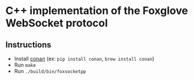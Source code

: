 # C++ implementation of the Foxglove WebSocket protocol

## Instructions

- Install [conan](https://docs.conan.io/en/latest/installation.html) (ex: `pip install conan`, `brew install conan`)
- Run `make`
- Run `./build/bin/foxsocketpp`
